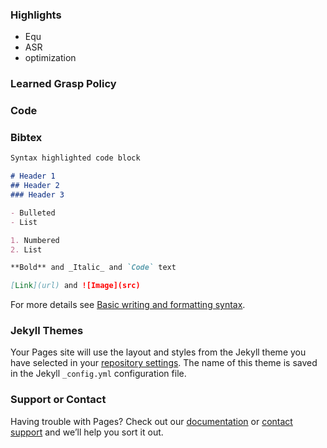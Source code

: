 

<!-- **Abstract.** In planar grasp detection, the goal is to learn a function from an image of a scene onto a set of feasible grasp poses
in SE(2). In this paper, we recognize that the optimal grasp function is SE(2)-equivariant and can be modeled
using an equivariant convolutional neural network. As a result, we are able to significantly improve the sample efficiency
of grasp learning, obtaining a good approximation of the grasp function after only 600 grasp attempts. This is few enough
that we can learn to grasp completely on a physical robot in about 1.5 hours. -->

### Highlights
+ Equ
+ ASR
+ optimization

### Learned Grasp Policy


### Code

### Bibtex



```markdown
Syntax highlighted code block

# Header 1
## Header 2
### Header 3

- Bulleted
- List

1. Numbered
2. List

**Bold** and _Italic_ and `Code` text

[Link](url) and ![Image](src)
```

For more details see [Basic writing and formatting syntax](https://docs.github.com/en/github/writing-on-github/getting-started-with-writing-and-formatting-on-github/basic-writing-and-formatting-syntax).

### Jekyll Themes

Your Pages site will use the layout and styles from the Jekyll theme you have selected in your [repository settings](https://github.com/ZXP-S-works/Equ_grasp_site/settings/pages). The name of this theme is saved in the Jekyll `_config.yml` configuration file.

### Support or Contact

Having trouble with Pages? Check out our [documentation](https://docs.github.com/categories/github-pages-basics/) or [contact support](https://support.github.com/contact) and we’ll help you sort it out.
